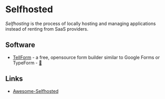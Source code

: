 # Selfhosted

<dfn>Selfhosting</dfn> is the process of locally hosting and managing applications instead of renting from SaaS providers.

## Software

* [TellForm](https://tellform.com/) - a free, opensource form builder similar to Google Forms or TypeForm - [🐙](https://github.com/tellform/tellform)

## Links

* [Awesome-Selfhosted](https://github.com/Kickball/awesome-selfhosted)
